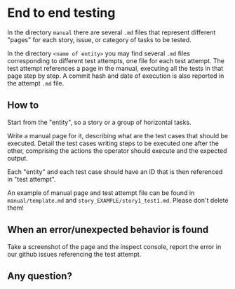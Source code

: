 # End to end testing

In the directory `manual` there are several `.md` files that represent different "pages" for each story, issue, or category of tasks to be tested.

In the directory `<name of entity>` you may find several `.md` files corresponding to different test attempts, one file for each test attempt. The test attempt references a page in the manual, executing all the tests in that page step by step. A commit hash and date of execution is also reported in the attempt `.md` file.

## How to

Start from the "entity", so a story or a group of horizontal tasks.

Write a manual page for it, describing what are the test cases that should be executed. Detail the test cases writing steps to be executed one after the other, comprising the actions the operator should execute and the expected output.

Each "entity" and each test case should have an ID that is then referenced in "test attempt".

An example of manual page and test attempt file can be found in `manual/template.md` and `story_EXAMPLE/story1_test1.md`. Please don't delete them!

## When an error/unexpected behavior is found

Take a screenshot of the page and the inspect console, report the error in our github issues referencing the test attempt.

## Any question?
